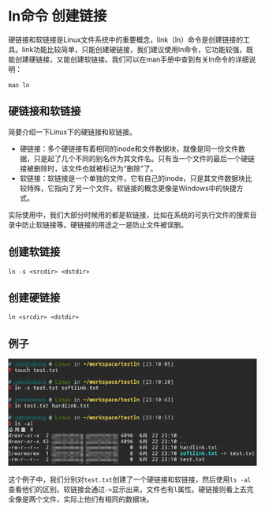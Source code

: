 # ln命令 创建链接

硬链接和软链接是Linux文件系统中的重要概念，link（ln）命令是创建链接的工具。link功能比较简单，只能创建硬链接，我们建议使用ln命令，它功能较强，既能创建硬链接，又能创建软链接。我们可以在man手册中查到有关ln命令的详细说明：

```
man ln
```

## 硬链接和软链接

简要介绍一下Linux下的硬链接和软链接。

* 硬链接：多个硬链接有着相同的inode和文件数据块，就像是同一份文件数据，只是起了几个不同的别名作为其文件名。只有当一个文件的最后一个硬链接被删除时，该文件也就被标记为“删除”了。
* 软链接：软链接是一个单独的文件，它有自己的inode，只是其文件数据块比较特殊，它指向了另一个文件。软链接的概念更像是Windows中的快捷方式。

实际使用中，我们大部分时候用的都是软链接，比如在系统的可执行文件的搜索目录中防止软链接等。硬链接的用途之一是防止文件被误删。

## 创建软链接

```
ln -s <srcdir> <dstdir>
```

## 创建硬链接

```
ln <srcdir> <dstdir>
```

## 例子

![](res/1.png)

这个例子中，我们分别对`test.txt`创建了一个硬链接和软链接，然后使用`ls -al`查看他们的区别。软链接会通过`->`显示出来，文件也有`l`属性。硬链接则看上去完全像是两个文件，实际上他们有相同的数据块。
